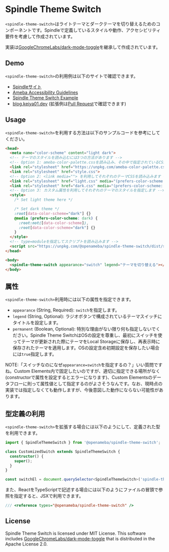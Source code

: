# Spindle Theme Switch

`<spindle-theme-switch>`はライトテーマとダークテーマを切り替えるためのコンポーネントです。Spindleで定義しているスタイルや動作、アクセシビリティ要件を考慮して作成されています。

実装は[GoogleChromeLabs/dark-mode-toggle](https://github.com/GoogleChromeLabs/dark-mode-toggle)を継承して作成されています。

## Demo

`<spindle-theme-switch>`の利用例は以下のサイトで確認できます。

- [Spindleサイト](https://spindle.ameba.design/)
- [Ameba Accessibility Guidelines](https://a11y-guidelines.ameba.design/)
- [Spindle Theme Switch Example](https://ameba-spindle-theme-switch.web.app/)
- [blog.keiya01.dev](https://blog.keiya01.dev/) (拡張例は[Pull Request](https://github.com/keiya01/keiya01.dev/pull/7)で確認できます)

## Usage

`<spindle-theme-switch>`を利用する方法は以下のサンプルコードを参考にしてください。

```html
<head>
  <meta name="color-scheme" content="light dark">
  <!-- テーマのスタイルを読み込むには3つの方法があります -->
  <!-- Option 1: ameba-color-palette.cssを読み込み、その中で指定されているCSSカスタムプロパティを利用します -->
  <link rel="stylesheet" href="https://unpkg.com/ameba-color-palette.css/ameba-color-palette.css">
  <link rel="stylesheet" href="style.css">
  <!-- Option 2: <link media=""> を利用してそれぞれのテーマCSSを読み込みます -->
  <link rel="stylesheet" href="light.css" media="(prefers-color-scheme: light)">
  <link rel="stylesheet" href="dark.css" media="(prefers-color-scheme: dark)">
  <!-- Option 3: カスタム属性を利用してそれぞれのテーマのスタイルを指定します -->
  <style>
    /* Set light theme here */

    /* Set dark theme */
    :root[data-color-scheme="dark"] {}
    @media (prefers-color-scheme: dark) {
      :root:not([data-color-scheme]),
      :root[data-color-scheme="dark"] {}
    }
  </style>
  <!-- type=moduleを指定してスクリプトを読み込みます -->
  <script src="https://unpkg.com/@openameba/spindle-theme-switch/dist/spindle-theme-switch.js" type="module"></script>
</head>

<body>
  <spindle-theme-switch appearance="switch" legend="テーマを切り替える"></spindle-theme-switch>
</body>
```

## 属性

`<spindle-theme-switch>`利用時には以下の属性を指定できます。

- `appearance` (String, Required): `switch`を指定します。
- `legend` (String, Optional): ラジオボタンで構成されているテーマスイッチにタイトルを設定します。
- `permanent` (Boolean, Optional): 特別な理由がない限り何も指定しないでください。Spindle Theme SwitchはOSの設定を尊重し、最初にスイッチを使ってテーマが更新された際にテーマをLocal Storageに保存し、再表示時に保存されたテーマを適用します。OSの設定含め初期設定を保存したい場合には`true`指定します。

NOTE:「スイッチなのになぜ`appearance=switch`を指定するの？」いい質問ですね。Custom Elements内で固定したいのですが、適切に指定できる場所がなく(constructorで属性を設定するとエラーになります)、Custom Elementsのデータフローに則って属性値として指定するのがよさそうなんです。なお、現時点の実装では指定しなくても動作しますが、今後意図した動作にならない可能性があります。

## 型定義の利用
`<spindle-theme-switch>`を拡張する場合には以下のようにして、定義された型を利用できます。

```typescript
import { SpindleThemeSwitch } from '@openameba/spindle-theme-switch';

class CustomizedSwitch extends SpindleThemeSwitch {
  constructor() {
    super();
  }
}

const switchEl = document.querySelector<SpindleThemeSwitch>('spindle-theme-switch');
```

また、ReactをTypeScriptで記述する場合には以下のようにファイルの冒頭で参照を指定すると、JSXで利用できます。

```typescript
/// <reference types="@openameba/spindle-theme-switch" />
```

## License

Spindle Theme Switch is licensed under MIT License. This software includes [GoogleChromeLabs/dark-mode-toggle](https://github.com/GoogleChromeLabs/dark-mode-toggle) that is distributed in the Apache License 2.0.
